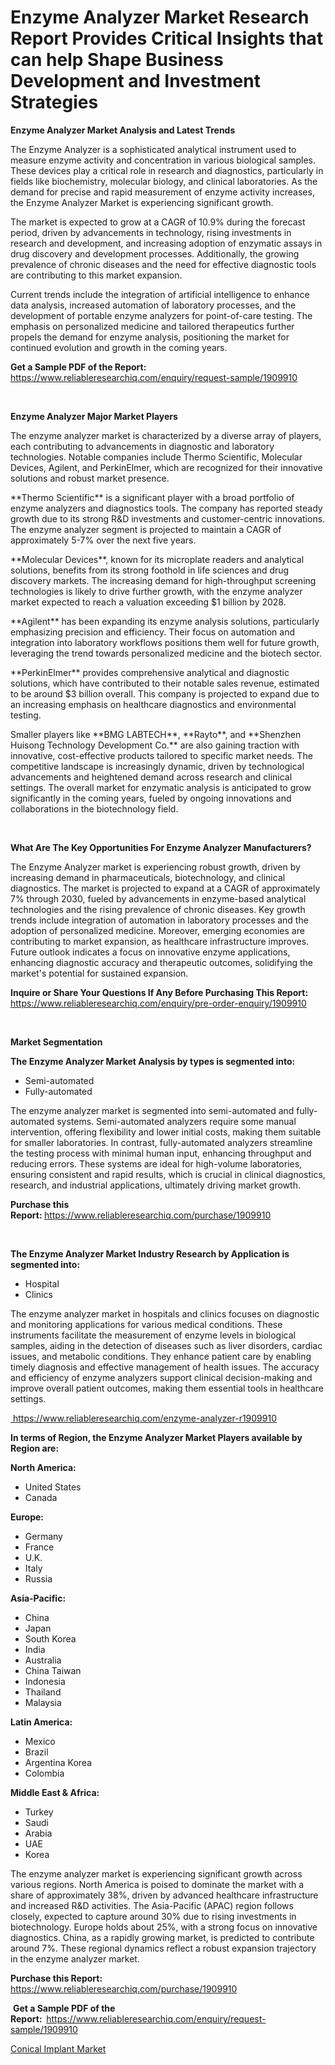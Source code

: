 <p><h1>Enzyme Analyzer Market Research Report Provides Critical Insights that can help Shape Business Development and Investment Strategies</h1></p><p><strong>Enzyme Analyzer Market Analysis and Latest Trends</strong></p>
<p><p>The Enzyme Analyzer is a sophisticated analytical instrument used to measure enzyme activity and concentration in various biological samples. These devices play a critical role in research and diagnostics, particularly in fields like biochemistry, molecular biology, and clinical laboratories. As the demand for precise and rapid measurement of enzyme activity increases, the Enzyme Analyzer Market is experiencing significant growth. </p><p>The market is expected to grow at a CAGR of 10.9% during the forecast period, driven by advancements in technology, rising investments in research and development, and increasing adoption of enzymatic assays in drug discovery and development processes. Additionally, the growing prevalence of chronic diseases and the need for effective diagnostic tools are contributing to this market expansion.</p><p>Current trends include the integration of artificial intelligence to enhance data analysis, increased automation of laboratory processes, and the development of portable enzyme analyzers for point-of-care testing. The emphasis on personalized medicine and tailored therapeutics further propels the demand for enzyme analysis, positioning the market for continued evolution and growth in the coming years.</p></p>
<p><strong>Get a Sample PDF of the Report:&nbsp;</strong> <a href="https://www.reliableresearchiq.com/enquiry/request-sample/1909910?utm_campaign=2302&utm_medium=2&utm_source=Github&utm_content=ia&utm_term=04032025&utm_id=enzyme-analyzer">https://www.reliableresearchiq.com/enquiry/request-sample/1909910</a></p>
<p>&nbsp;</p>
<p><strong>Enzyme Analyzer Major Market Players</strong></p>
<p><p>The enzyme analyzer market is characterized by a diverse array of players, each contributing to advancements in diagnostic and laboratory technologies. Notable companies include Thermo Scientific, Molecular Devices, Agilent, and PerkinElmer, which are recognized for their innovative solutions and robust market presence.</p><p>**Thermo Scientific** is a significant player with a broad portfolio of enzyme analyzers and diagnostics tools. The company has reported steady growth due to its strong R&D investments and customer-centric innovations. The enzyme analyzer segment is projected to maintain a CAGR of approximately 5-7% over the next five years.</p><p>**Molecular Devices**, known for its microplate readers and analytical solutions, benefits from its strong foothold in life sciences and drug discovery markets. The increasing demand for high-throughput screening technologies is likely to drive further growth, with the enzyme analyzer market expected to reach a valuation exceeding $1 billion by 2028.</p><p>**Agilent** has been expanding its enzyme analysis solutions, particularly emphasizing precision and efficiency. Their focus on automation and integration into laboratory workflows positions them well for future growth, leveraging the trend towards personalized medicine and the biotech sector.</p><p>**PerkinElmer** provides comprehensive analytical and diagnostic solutions, which have contributed to their notable sales revenue, estimated to be around $3 billion overall. This company is projected to expand due to an increasing emphasis on healthcare diagnostics and environmental testing.</p><p>Smaller players like **BMG LABTECH**, **Rayto**, and **Shenzhen Huisong Technology Development Co.** are also gaining traction with innovative, cost-effective products tailored to specific market needs. The competitive landscape is increasingly dynamic, driven by technological advancements and heightened demand across research and clinical settings. The overall market for enzymatic analysis is anticipated to grow significantly in the coming years, fueled by ongoing innovations and collaborations in the biotechnology field.</p></p>
<p>&nbsp;</p>
<p><strong>What Are The Key Opportunities For Enzyme Analyzer Manufacturers?</strong></p>
<p><p>The Enzyme Analyzer market is experiencing robust growth, driven by increasing demand in pharmaceuticals, biotechnology, and clinical diagnostics. The market is projected to expand at a CAGR of approximately 7% through 2030, fueled by advancements in enzyme-based analytical technologies and the rising prevalence of chronic diseases. Key growth trends include integration of automation in laboratory processes and the adoption of personalized medicine. Moreover, emerging economies are contributing to market expansion, as healthcare infrastructure improves. Future outlook indicates a focus on innovative enzyme applications, enhancing diagnostic accuracy and therapeutic outcomes, solidifying the market's potential for sustained expansion.</p></p>
<p><strong>Inquire or Share Your Questions If Any Before Purchasing This Report:</strong> <a href="https://www.reliableresearchiq.com/enquiry/pre-order-enquiry/1909910?utm_campaign=2302&utm_medium=2&utm_source=Github&utm_content=ia&utm_term=04032025&utm_id=enzyme-analyzer">https://www.reliableresearchiq.com/enquiry/pre-order-enquiry/1909910</a></p>
<p>&nbsp;</p>
<p><strong>Market Segmentation</strong></p>
<p><strong>The Enzyme Analyzer Market Analysis by types is segmented into:</strong></p>
<p><ul><li>Semi-automated</li><li>Fully-automated</li></ul></p>
<p><p>The enzyme analyzer market is segmented into semi-automated and fully-automated systems. Semi-automated analyzers require some manual intervention, offering flexibility and lower initial costs, making them suitable for smaller laboratories. In contrast, fully-automated analyzers streamline the testing process with minimal human input, enhancing throughput and reducing errors. These systems are ideal for high-volume laboratories, ensuring consistent and rapid results, which is crucial in clinical diagnostics, research, and industrial applications, ultimately driving market growth.</p></p>
<p><strong>Purchase this Report:&nbsp;</strong><a href="https://www.reliableresearchiq.com/purchase/1909910?utm_campaign=2302&utm_medium=2&utm_source=Github&utm_content=ia&utm_term=04032025&utm_id=enzyme-analyzer">https://www.reliableresearchiq.com/purchase/1909910</a></p>
<p>&nbsp;</p>
<p><strong>The Enzyme Analyzer Market Industry Research by Application is segmented into:</strong></p>
<p><ul><li>Hospital</li><li>Clinics</li></ul></p>
<p><p>The enzyme analyzer market in hospitals and clinics focuses on diagnostic and monitoring applications for various medical conditions. These instruments facilitate the measurement of enzyme levels in biological samples, aiding in the detection of diseases such as liver disorders, cardiac issues, and metabolic conditions. They enhance patient care by enabling timely diagnosis and effective management of health issues. The accuracy and efficiency of enzyme analyzers support clinical decision-making and improve overall patient outcomes, making them essential tools in healthcare settings.</p></p>
<p><a href="https://www.reliableresearchiq.com/enzyme-analyzer-r1909910?utm_campaign=2302&utm_medium=2&utm_source=Github&utm_content=ia&utm_term=04032025&utm_id=enzyme-analyzer">&nbsp;https://www.reliableresearchiq.com/enzyme-analyzer-r1909910</a></p>
<p><strong>In terms of Region, the Enzyme Analyzer Market Players available by Region are:</strong></p>
<p>
    <p> <strong> North America: </strong>
        <ul>
            <li>United States</li>
            <li>Canada</li>
        </ul>
        </p> 
    <p> <strong> Europe: </strong>
        <ul>
            <li>Germany</li>
            <li>France</li>
            <li>U.K.</li>
            <li>Italy</li>
            <li>Russia</li>
        </ul>
        </p> 
    <p> <strong> Asia-Pacific: </strong>
        <ul>
            <li>China</li>
            <li>Japan</li>
            <li>South Korea</li>
            <li>India</li>
            <li>Australia</li>
            <li>China Taiwan</li>
            <li>Indonesia</li>
            <li>Thailand</li>
            <li>Malaysia</li>
        </ul>
        </p> 
    <p> <strong> Latin America: </strong>
        <ul>
            <li>Mexico</li>
            <li>Brazil</li>
            <li>Argentina Korea</li>
            <li>Colombia</li>
        </ul>
        </p> 
    <p> <strong> Middle East & Africa: </strong>
        <ul>
            <li>Turkey</li>
            <li>Saudi</li>
            <li>Arabia</li>
            <li>UAE</li>
            <li>Korea</li>
        </ul>
    </p>
    </p>
<p><p>The enzyme analyzer market is experiencing significant growth across various regions. North America is poised to dominate the market with a share of approximately 38%, driven by advanced healthcare infrastructure and increased R&D activities. The Asia-Pacific (APAC) region follows closely, expected to capture around 30% due to rising investments in biotechnology. Europe holds about 25%, with a strong focus on innovative diagnostics. China, as a rapidly growing market, is predicted to contribute around 7%. These regional dynamics reflect a robust expansion trajectory in the enzyme analyzer market.</p></p>
<p><strong>Purchase this Report: </strong><a href="https://www.reliableresearchiq.com/purchase/1909910?utm_campaign=2302&utm_medium=2&utm_source=Github&utm_content=ia&utm_term=04032025&utm_id=enzyme-analyzer">https://www.reliableresearchiq.com/purchase/1909910</a></p>
<p>&nbsp;<strong>Get a Sample PDF of the Report:&nbsp;&nbsp;</strong><a href="https://www.reliableresearchiq.com/enquiry/request-sample/1909910?utm_campaign=2302&utm_medium=2&utm_source=Github&utm_content=ia&utm_term=04032025&utm_id=enzyme-analyzer">https://www.reliableresearchiq.com/enquiry/request-sample/1909910</a></p>
<p><strong></strong></p>
<p><p><a href="https://github.com/FosterFahey91/Market-Research-Report-List-1/blob/main/conical-implant-market.md?utm_campaign=2302&utm_medium=2&utm_source=Github&utm_content=ia&utm_term=04032025&utm_id=enzyme-analyzer">Conical Implant Market</a></p></p>